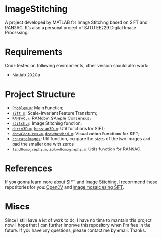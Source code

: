 # ImageStitching
A project developed by MATLAB for Image Stitching based on SIFT and RANSAC. It's also a personal project of SJTU EE229 Digital Image Processing.

# Requirements
Code tested on following environments, other version should also work:
* Matlab 2020a

# Project Structure
* [`Problem.m`](codes/Problem.m): Main Function;
* [`sift.m`](codes/sift.m): Scale-Invariant Feature Transform;
* [`RANSAC.m`](codes/RANSAC.m): RANdom SAmple Consensus;
* [`stitch.m`](codes/stitch.m): Image Stitching function;
* [`deriv3D.m`](codes/deriv3D.m), [`hessian3D.m`](codes/hessian3D.m): Util functions for SIFT;
* [`drawFeatures.m`](codes/drawFeatures.m), [`drawMatched.m`](codes/drawMatched.m): Visualization Functions for SIFT;
* [`concateImages`](codes/cocateImages): Util function, conpare the sizes of the two images and pad the smaller one with zeros;
* [`findHomography.m`](codes/findHomography.m), [`solveHomography.m`](codes/solveHomography.m): Utils function for RANSAC.

# References

 If you gonna learn more about SIFT and Image Stitching, I recommend these repositories for you: [OpenCV](https://github.com/opencv/opencv) and [image mosaic using SIFT](https://www.mathworks.com/matlabcentral/fileexchange/30849-image-mosaic-using-sift?s_tid=srchtitle).


# Miscs

 Since I still have a lot of work to do, I have no time to maintain this project now. I hope that I can further improve this repository when I'm free in the future. If you have any questions, please contact me by email. Thanks.
